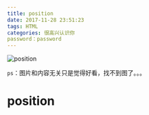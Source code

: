 ```yaml
---
title: position
date: 2017-11-28 23:51:23
tags: HTML
categories: 很高兴认识你
password：password
---
```


![position](http://tupian.aladd.net/2013/11/2187.jpg)

<!-- more -->

`ps`：图片和内容无关只是觉得好看，找不到图了。。。



# position

